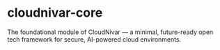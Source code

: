 # cloudnivar-core
The foundational module of CloudNivar — a minimal, future-ready open tech framework for secure, AI-powered cloud environments.
